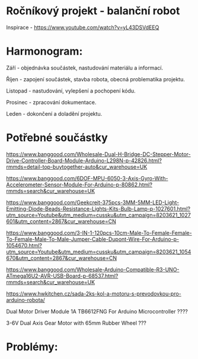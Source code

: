 # Ročníkový projekt - balanční robot
Inspirace - https://www.youtube.com/watch?v=yL43DSVdEEQ
# Harmonogram:
Září - objednávka součástek, nastudování materiálu a informací.

Říjen - zapojení součástek, stavba robota, obecná problematika projektu.

Listopad - nastudování, vylepšení a pochopení kódu.

Prosinec - zpracování dokumentace.

Leden - dokončení a doladění projektu.
# Potřebné součástky

https://www.banggood.com/Wholesale-Dual-H-Bridge-DC-Stepper-Motor-Drive-Controller-Board-Module-Arduino-L298N-p-42826.html?rmmds=detail-top-buytogether-auto&cur_warehouse=UK

https://www.banggood.com/6DOF-MPU-6050-3-Axis-Gyro-With-Accelerometer-Sensor-Module-For-Arduino-p-80862.html?rmmds=search&cur_warehouse=UK

https://www.banggood.com/Geekcreit-375pcs-3MM-5MM-LED-Light-Emitting-Diode-Beads-Resistance-Lights-Kits-Bulb-Lamp-p-1027601.html?utm_source=Youtube&utm_medium=cussku&utm_campaign=8203621_1027601&utm_content=2867&cur_warehouse=CN

https://www.banggood.com/3-IN-1-120pcs-10cm-Male-To-Female-Female-To-Female-Male-To-Male-Jumper-Cable-Dupont-Wire-For-Arduino-p-1054670.html?utm_source=Youtube&utm_medium=cussku&utm_campaign=8203621_1054670&utm_content=2867&cur_warehouse=CN

https://www.banggood.com/Wholesale-Arduino-Compatible-R3-UNO-ATmega16U2-AVR-USB-Board-p-68537.html?rmmds=search&cur_warehouse=UK

https://www.hwkitchen.cz/sada-2ks-kol-a-motoru-s-prevodovkou-pro-arduino-robota/

Dual Motor Driver Module 1A TB6612FNG For Arduino Microcontroller ????

3-6V Dual Axis Gear Motor with 65mm Rubber Wheel ???


# Problémy:


